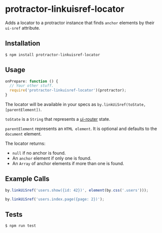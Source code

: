 protractor-linkuisref-locator
===

Adds a locator to a protractor instance that finds `anchor` elements by their `ui-sref` attribute.

## Installation

`$ npm install protractor-linkuisref-locator`

## Usage

```javascript
onPrepare: function () {
  // Your other stuff.
  require('protractor-linkuisref-locator')(protractor);
}
```

The locator will be available in your specs as `by.linkUiSref(toState, [parentElement])`.

`toState` is a `String` that represents a [ui-router](https://github.com/angular-ui/ui-router) state.

`parentElement` represents an `HTML element`. It is optional and defaults to the `document` element.

The locator returns:
* `null` if no anchor is found.
* An `anchor` element if only one is found.
* An `Array` of anchor elements if more than one is found.

## Example Calls

```javascript
by.linkUiSref('users.show({id: 42})', element(by.css('.users')));
```

```javascript
by.linkUiSref('users.index.page({page: 2})');
```

## Tests

`$ npm run test`
